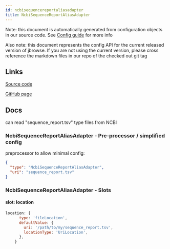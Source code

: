 ```yaml
---
id: ncbisequencereportaliasadapter
title: NcbiSequenceReportAliasAdapter
---
```


Note: this document is automatically generated from configuration objects in our
source code. See [Config guide](/docs/config_guide) for more info

Also note: this document represents the config API for the current released
version of jbrowse. If you are not using the current version, please cross
reference the markdown files in our repo of the checked out git tag

## Links

[Source code](https://github.com/GMOD/jbrowse-components/blob/main/plugins/config/src/NcbiSequenceReportAliasAdapter/configSchema.ts)

[GitHub page](https://github.com/GMOD/jbrowse-components/tree/main/website/docs/config/NcbiSequenceReportAliasAdapter.md)

## Docs

can read "sequence_report.tsv" type files from NCBI

### NcbiSequenceReportAliasAdapter - Pre-processor / simplified config

preprocessor to allow minimal config:

```json
{
  "type": "NcbiSequenceReportAliasAdapter",
  "uri": "sequence_report.tsv"
}
```

### NcbiSequenceReportAliasAdapter - Slots

#### slot: location

```js
location: {
      type: 'fileLocation',
      defaultValue: {
        uri: '/path/to/my/sequence_report.tsv',
        locationType: 'UriLocation',
      },
    }
```
